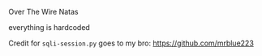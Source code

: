 Over The Wire Natas

everything is hardcoded

Credit for `sqli-session.py` goes to my bro: https://github.com/mrblue223
